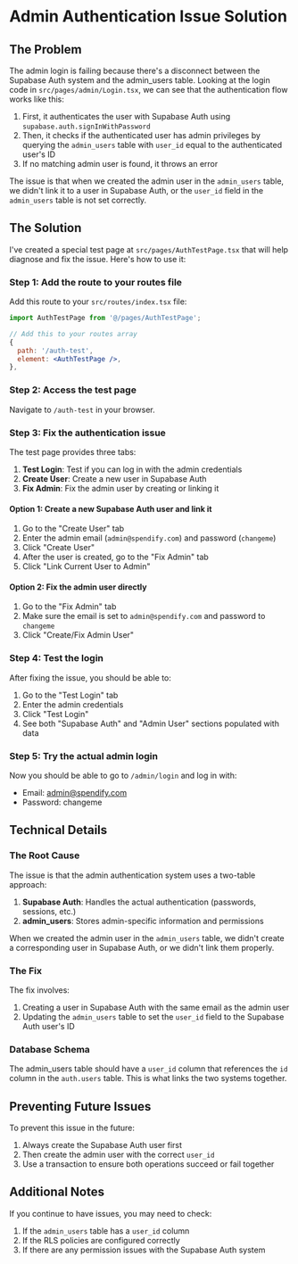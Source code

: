 # Admin Authentication Issue Solution

## The Problem

The admin login is failing because there's a disconnect between the Supabase Auth system and the admin_users table. Looking at the login code in `src/pages/admin/Login.tsx`, we can see that the authentication flow works like this:

1. First, it authenticates the user with Supabase Auth using `supabase.auth.signInWithPassword`
2. Then, it checks if the authenticated user has admin privileges by querying the `admin_users` table with `user_id` equal to the authenticated user's ID
3. If no matching admin user is found, it throws an error

The issue is that when we created the admin user in the `admin_users` table, we didn't link it to a user in Supabase Auth, or the `user_id` field in the `admin_users` table is not set correctly.

## The Solution

I've created a special test page at `src/pages/AuthTestPage.tsx` that will help diagnose and fix the issue. Here's how to use it:

### Step 1: Add the route to your routes file

Add this route to your `src/routes/index.tsx` file:

```jsx
import AuthTestPage from '@/pages/AuthTestPage';

// Add this to your routes array
{
  path: '/auth-test',
  element: <AuthTestPage />,
},
```

### Step 2: Access the test page

Navigate to `/auth-test` in your browser.

### Step 3: Fix the authentication issue

The test page provides three tabs:

1. **Test Login**: Test if you can log in with the admin credentials
2. **Create User**: Create a new user in Supabase Auth
3. **Fix Admin**: Fix the admin user by creating or linking it

#### Option 1: Create a new Supabase Auth user and link it

1. Go to the "Create User" tab
2. Enter the admin email (`admin@spendify.com`) and password (`changeme`)
3. Click "Create User"
4. After the user is created, go to the "Fix Admin" tab
5. Click "Link Current User to Admin"

#### Option 2: Fix the admin user directly

1. Go to the "Fix Admin" tab
2. Make sure the email is set to `admin@spendify.com` and password to `changeme`
3. Click "Create/Fix Admin User"

### Step 4: Test the login

After fixing the issue, you should be able to:

1. Go to the "Test Login" tab
2. Enter the admin credentials
3. Click "Test Login"
4. See both "Supabase Auth" and "Admin User" sections populated with data

### Step 5: Try the actual admin login

Now you should be able to go to `/admin/login` and log in with:
- Email: admin@spendify.com
- Password: changeme

## Technical Details

### The Root Cause

The issue is that the admin authentication system uses a two-table approach:

1. **Supabase Auth**: Handles the actual authentication (passwords, sessions, etc.)
2. **admin_users**: Stores admin-specific information and permissions

When we created the admin user in the `admin_users` table, we didn't create a corresponding user in Supabase Auth, or we didn't link them properly.

### The Fix

The fix involves:

1. Creating a user in Supabase Auth with the same email as the admin user
2. Updating the `admin_users` table to set the `user_id` field to the Supabase Auth user's ID

### Database Schema

The admin_users table should have a `user_id` column that references the `id` column in the `auth.users` table. This is what links the two systems together.

## Preventing Future Issues

To prevent this issue in the future:

1. Always create the Supabase Auth user first
2. Then create the admin user with the correct `user_id`
3. Use a transaction to ensure both operations succeed or fail together

## Additional Notes

If you continue to have issues, you may need to check:

1. If the `admin_users` table has a `user_id` column
2. If the RLS policies are configured correctly
3. If there are any permission issues with the Supabase Auth system